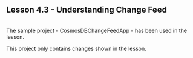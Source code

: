 ## Lesson 4.3 - Understanding Change Feed

<br/>
The sample project - CosmosDBChangeFeedApp - has been used in the lesson.

This project only contains changes shown in the lesson.
    

    

